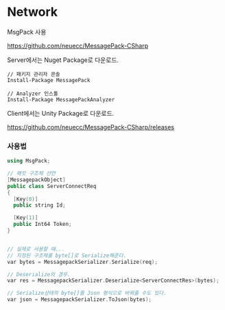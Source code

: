 # Network

MsgPack 사용 </br>

https://github.com/neuecc/MessagePack-CSharp </br>

Server에서는 Nuget Package로 다운로드. </br>

```
// 패키지 관리자 콘솔
Install-Package MessagePack

// Analyzer 인스톨
Install-Package MessagePackAnalyzer
```

Client에서는 Unity Package로 다운로드. </br>

https://github.com/neuecc/MessagePack-CSharp/releases


### 사용법

```Cpp
using MsgPack;

// 패킷 구조체 선언
[MessagepackObject]
public class ServerConnectReq
{
  [Key(0)]
  public string Id;

  [Key(1)]
  public Int64 Token;
}


// 실제로 사용할 때...
// 지정된 구조체를 byte[]로 Serialize해준다.
var bytes = MessagepackSerializer.Serialize(req);

// Deserialize의 경우.
var res = MessagepackSerializer.Deserialize<ServerConnectRes>(bytes);

// Serialize상태의 byte[]를 Json 형식으로 바꿔줄 수도 있다.
var json = MessagepackSerializer.ToJson(bytes);
```
